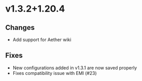 # v1.3.2+1.20.4

## Changes

- Add support for Aether wiki

## Fixes

- New configurations added in v1.3.1 are now saved properly
- Fixes compatibility issue with EMI (#23)